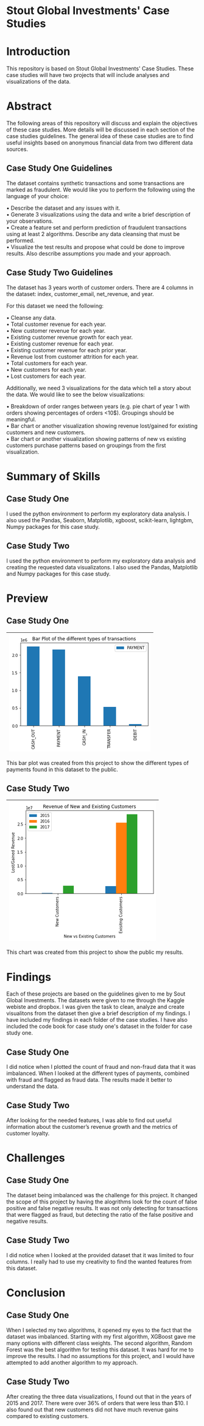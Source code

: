 # Stout Global Investments' Case Studies


# Introduction
This repository is based on Stout Global Investments' Case Studies. These case studies will have two projects that will include analyses and visualizations of the data. 


# Abstract
The following areas of this repository will discuss and explain the objectives of these case studies. More details will be discussed in each section of the case studies guidelines. The general idea of these case studies are to find useful insights based on anonymous financial data from two different data sources.


## Case Study One Guidelines
The dataset contains synthetic transactions and some transactions are marked as fraudulent. We would like you to perform the following using the language of your choice:

• Describe the dataset and any issues with it.\
• Generate 3 visualizations using the data and write a brief description of your observations.\
• Create a feature set and perform prediction of fraudulent transactions using at least 2 algorithms. Describe any data cleansing that must be performed.\
• Visualize the test results and propose what could be done to improve results. Also describe assumptions you made and your approach.



## Case Study Two Guidelines
The dataset has 3 years worth of customer orders. There are 4 columns in the dataset: index, customer_email, net_revenue, and year.

For this dataset we need the following:

• Cleanse any data.\
• Total customer revenue for each year.\
• New customer revenue for each year.\
• Existing customer revenue growth for each year.\
• Existing customer revenue for each year.\
• Existing customer revenue for each prior year.\
• Revenue lost from customer attrition for each year.\
• Total customers for each year.\
• New customers for each year.\
• Lost customers for each year.

Additionally, we need 3 visualizations for the data which tell a story about the data. We would like to see the below visualizations:

• Breakdown of order ranges between years (e.g. pie chart of year 1 with orders showing percentages of orders <10$). Groupings should be meaningful.\
• Bar chart or another visualization showing revenue lost/gained for existing customers and new customers.\
• Bar chart or another visualization showing patterns of new vs existing customers purchase patterns based on groupings from the first visualization.



# Summary of Skills

## Case Study One 
I used the python environment to perform my exploratory data analysis. I also used the Pandas, Seaborn, Matplotlib, xgboost, scikit-learn, lightgbm, Numpy packages for this case study.


## Case Study Two 
I used the python environment to perform my exploratory data analysis and creating the requested data visualizatons. I also used the Pandas, Matplotlib and Numpy packages for this case study.


# Preview

## Case Study One 
| ![Preview of the Bar Plot created from this project.](https://github.com/micgonzalez/Stout-Global-Investments-Case-Studies/blob/main/case_study_one/bar_plot_of_diff_transactions.png) |
|-|

This bar plot was created from this project to show the different types of payments found in this dataset to the public.


## Case Study Two 
| ![Preview of the Bar Plot created from this project.](https://github.com/micgonzalez/Stout-Global-Investments-Case-Studies/blob/main/case_study_two/case_two_bar_chart_of_exist_customers.png) |
|-|

This chart was created from this project to show the public my results.

# Findings
Each of these projects are based on the guidelines given to me by Sout Global Investments. The datasets were given to me through the Kaggle webiste and dropbox. I was given the task to clean, analyze and create visualitons from the dataset then give a brief description of my findings. I have included my findings in each folder of the case studies. I have also included the code book for case study one's dataset in the folder for case study one.

## Case Study One
I did notice when I plotted the count of fraud and non-fraud data that it was imbalanced. When I looked at the different types of payments, combined with fraud and flagged as fraud data. The results made it better to understand the data.

## Case Study Two
After looking for the needed features, I was able to find out useful information about the customer’s revenue growth and the metrics of customer loyalty. 


# Challenges

## Case Study One
The dataset being imbalanced was the challenge for this project. It changed the scope of this project by having the alogrithms look for the count of false positive and false negative results. It was not only detecting for transactions that were flagged as fraud, but detecting the ratio of the false positive and negative results.   

## Case Study Two
I did notice when I looked at the provided dataset that it was limited to four columns. I really had to use my creativity to find the wanted features from this dataset.


# Conclusion

## Case Study One
When I selected my two algorithms, it opened my eyes to the fact that the dataset was imbalanced. Starting with my first algorithm, XGBoost gave me many options with different class weights. The second algorithm, Random Forest was the best algorithm for testing this dataset. It was hard for me to improve the results. I had no assumptions for this project, and I would have attempted to add another algorithm to my approach. 

## Case Study Two
After creating the three data visualizations, I found out that in the years of 2015 and 2017. There were over 36% of orders that were less than $10. I also found out that new customers did not have much revenue gains compared to existing customers. 
